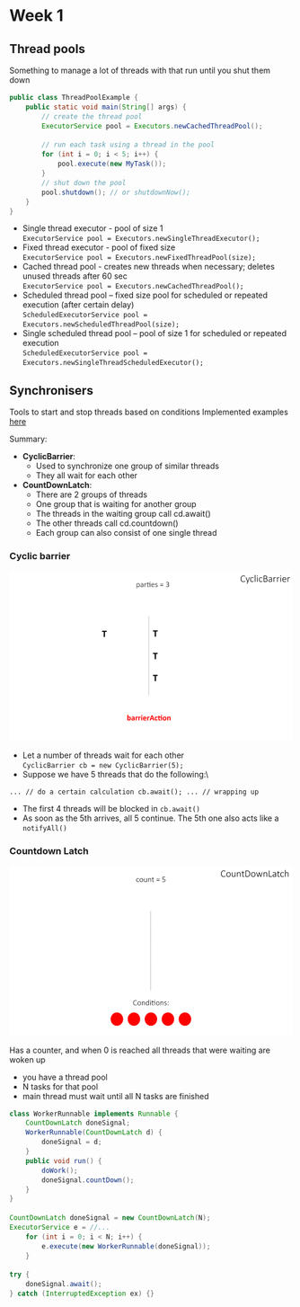 # Week 1

## Thread pools

Something to manage a lot of threads with that run until you shut them down

~~~ java
public class ThreadPoolExample {
    public static void main(String[] args) {
        // create the thread pool
        ExecutorService pool = Executors.newCachedThreadPool();

        // run each task using a thread in the pool
        for (int i = 0; i < 5; i++) {
            pool.execute(new MyTask());
        }
        // shut down the pool
        pool.shutdown(); // or shutdownNow();
    }
}
~~~

* Single thread executor - pool of size 1 \
  `ExecutorService pool = Executors.newSingleThreadExecutor();`
* Fixed thread executor - pool of fixed size \
  `ExecutorService pool = Executors.newFixedThreadPool(size);`
* Cached thread pool - creates new threads when necessary; deletes unused threads after 60 sec \
  `ExecutorService pool = Executors.newCachedThreadPool();`
* Scheduled thread pool – fixed size pool for scheduled or repeated execution (after certain delay) \
  `ScheduledExecutorService pool = Executors.newScheduledThreadPool(size);`
* Single scheduled thread pool – pool of size 1 for scheduled or repeated execution \
`ScheduledExecutorService pool = Executors.newSingleThreadScheduledExecutor();`

## Synchronisers

Tools to start and stop threads based on conditions
Implemented examples [here](https://github.com/volkodavs/java-concurrency.git)

Summary:

* **CyclicBarrier**:
  * Used to synchronize one group of similar threads
  * They all wait for each other
* **CountDownLatch**:
  * There are 2 groups of threads
  * One group that is waiting for another group 
  * The threads in the waiting group call cd.await()
  * The other threads call cd.countdown()
  * Each group can also consist of one single thread



### Cyclic barrier

![gif](images/cyclicbarrier.gif)

* Let a number of threads wait for each other\
`CyclicBarrier cb = new CyclicBarrier(5);`
* Suppose we have 5 threads that do the following:\
~~~
... // do a certain calculation cb.await(); ... // wrapping up
~~~

* The first 4 threads will be blocked in `cb.await()`
* As soon as the 5th arrives, all 5 continue. The 5th one also acts like a `notifyAll()`


### Countdown Latch

![gif](images/countdownlatch.gif)

Has a counter, and when 0 is reached all threads that were waiting are woken up

* you have a thread pool
* N tasks for that pool
* main thread must wait until all N tasks are finished

~~~ java
class WorkerRunnable implements Runnable {
    CountDownLatch doneSignal;
    WorkerRunnable(CountDownLatch d) {
        doneSignal = d;
    }
    public void run() {
        doWork();
        doneSignal.countDown();
    }
}

CountDownLatch doneSignal = new CountDownLatch(N);
ExecutorService e = //...
    for (int i = 0; i < N; i++) {
        e.execute(new WorkerRunnable(doneSignal));
    }

try {
    doneSignal.await();
} catch (InterruptedException ex) {}
~~~
